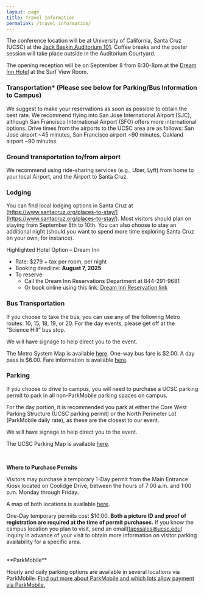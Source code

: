 ```yaml
---
layout: page
title: Travel Information
permalink: /travel_information/
---
```

The conference location will be at University of California, Santa Cruz (UCSC) at the [Jack Baskin Auditorium 101](https://classrooms.ucsc.edu/eng101/).  Coffee breaks and the poster session will take place outside in the Auditorium Courtyard.

The opening reception will be on September 8 from 6:30-8pm at the [Dream Inn Hotel](https://www.dreaminnsantacruz.com/) at the Surf View Room.

### Transportation* (Please see below for Parking/Bus Information to Campus)


We suggest to make your reservations as soon as possible to obtain the best rate. We  recommend flying into San Jose International Airport (SJC), although San Francisco International Airport (SFO) offers more international options. Drive times from the airports to the UCSC area are as follows: San Jose airport ~45 minutes, San Francisco airport ~90 minutes, Oakland airport ~90 minutes.


### Ground transportation to/from airport
We recommend using ride-sharing services (e.g., Uber, Lyft) from home to your local Airport, and the Airport to Santa Cruz.

### Lodging

You can find local lodging options in Santa Cruz at [https://www.santacruz.org/places-to-stay/](https://www.santacruz.org/places-to-stay/). Most visitors should plan on staying from September 8th to 10th.  You can also choose to stay an additional night (should you want to spend more time exploring Santa Cruz on your own, for instance). 

Highlighted Hotel Option – Dream Inn

- Rate: $279 + tax per room, per night
- Booking deadline: **August 7, 2025**
- To reserve:
  - Call the Dream Inn Reservations Department at 844-291-9681
  - Or book online using this link:
[Dream Inn Reservation link](https://be.synxis.com/?Hotel=75051&Chain=26533&arrive=9/7/2025&depart=9/10/2025&adult=1&child=0&group=090725UCSC)


### Bus Transportation

If you choose to take the bus, you can use any of the following Metro routes: 10, 15, 18, 19, or 20. For the day events, please get off at the “Science Hill” bus stop.

We will have signage to help direct you to the event.

The Metro System Map is available [here](http://www.scmtd.com/en/routes/schedule/map). One-way bus fare is $2.00. A day pass is $6.00. Fare information is available [here](http://www.scmtd.com/en/fares/fares).

### Parking

If you choose to drive to campus, you will need to purchase a UCSC parking permit to park in all non-ParkMobile parking spaces on campus.


For the day portion, it is recommended you park at either the Core West Parking Structure (UCSC parking permit) or the North Perimeter Lot (ParkMobile daily rate), as these are the closest to our event.

We will have signage to help direct you to the event.

The UCSC Parking Map is available [here](https://taps.ucsc.edu/pdf/parking-map.pdf).

<br>

**Where to Purchase Permits**

Visitors may purchase a temporary 1-Day permit from the Main Entrance Kiosk located on Coolidge Drive, between the hours of 7:00 a.m. and 1:00 p.m. Monday through Friday.

A map of both locations is available [here](https://taps.ucsc.edu/pdf/base-of-campus.pdf).

One-Day temporary permits cost $10.00. **Both a picture ID and proof of registration are required at the time of permit purchases.** If you know the campus location you plan to visit, send an email(tapssales@ucsc.edu) inquiry in advance of your visit to obtain more information on visitor parking availability for a specific area.

<br>
**ParkMobile**

Hourly and daily parking options are available in several locations via ParkMobile. [Find out more about ParkMobile and which lots allow payment via ParkMobile.](https://taps.ucsc.edu/parking/hourly-daily-parking.html)

